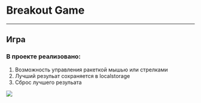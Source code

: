 # Breakout Game
___
## Игра 
### В проекте реализовано:
1. Возможность управления ракеткой мышью или стрелками
2. Лучший резульат сохраняется в localstorage 
3. Сброс лучшего резульата

![](https://user-images.githubusercontent.com/90077620/152965524-e248b121-09c6-400f-bc77-7ba78fd42ed9.PNG)
